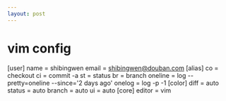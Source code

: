 ```yaml
---
layout: post
---
```

vim config
=================

[user]
 name = shibingwen
 email = shibingwen@douban.com
[alias]
 co = checkout
 ci = commit -a
 st = status
 br = branch
 oneline = log --pretty=oneline --since='2 days ago'
 onelog = log -p -1
[color]
 diff = auto
 status = auto
 branch = auto
 ui = auto
[core]
 editor = vim
